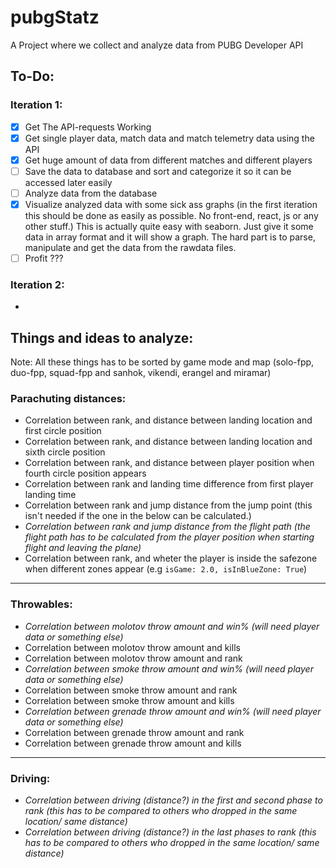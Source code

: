 # pubgStatz

A Project where we collect and analyze data from PUBG Developer API

## To-Do:
### Iteration 1: 
- [x] Get The API-requests Working
- [x] Get single player data, match data and match telemetry data using the API
- [x] Get huge amount of data from different matches and different players
- [ ] Save the data to database and sort and categorize it so it can be accessed later easily
- [ ] Analyze data from the database 
- [x] Visualize analyzed data with some sick ass graphs (in the first iteration this should be done as easily as possible. No front-end, react, js or any other stuff.) This is actually quite easy with seaborn. Just give it some data in array format and it will show a graph. The hard part is to parse, manipulate  and get the data from the rawdata files.
- [ ] Profit ???

### Iteration 2: 
-




## Things and ideas to analyze:
Note: All these things has to be sorted by game mode and map (solo-fpp, duo-fpp, squad-fpp and sanhok, vikendi, erangel and miramar) 
### Parachuting distances:
* Correlation between rank, and distance between landing location and first circle position
* Correlation between rank, and distance between landing location and sixth circle position
* Correlation between rank, and distance between player position when fourth circle position appears
* Correlation between rank and landing time difference from first player landing time
* Correlation between rank and jump distance from the jump point (this isn't needed if the one in the below can be calculated.)
* *Correlation between rank and jump distance from the flight path (the flight path has to be calculated from the player position when starting flight and leaving the plane)*
* Correlation between rank, and wheter the player is inside the safezone when different zones appear (e.g `isGame: 2.0, isInBlueZone: True`)


___
### Throwables:
* *Correlation between molotov throw amount and win% (will need player data or something else)*
* Correlation between molotov throw amount and kills
* Correlation between molotov throw amount and rank
* *Correlation between smoke throw amount and win% (will need player data or something else)*
* Correlation between smoke throw amount and rank
* Correlation between smoke throw amount and kills
* *Correlation between grenade throw amount and win% (will need player data or something else)*
* Correlation between grenade throw amount and rank
* Correlation between grenade throw amount and kills

___
### Driving:
* *Correlation between driving (distance?) in the first and second phase to rank (this has to be compared to others who dropped in the same location/ same distance)*
* *Correlation between driving (distance?) in the last phases to rank (this has to be compared to others who dropped in the same location/ same distance)*



